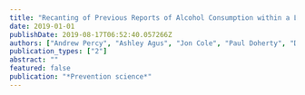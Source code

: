 ```yaml
---
title: "Recanting of Previous Reports of Alcohol Consumption within a Large-Scale Clustered Randomised Control Trial"
date: 2019-01-01
publishDate: 2019-08-17T06:52:40.057266Z
authors: ["Andrew Percy", "Ashley Agus", "Jon Cole", "Paul Doherty", "David Foxcroft", "Séamus Harvey", "Michael McKay", "Lynn Murphy", "Harry Sumnall"]
publication_types: ["2"]
abstract: ""
featured: false
publication: "*Prevention science*"
---
```


